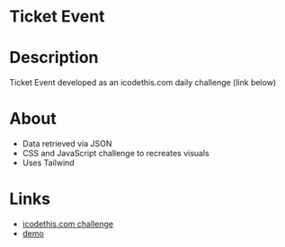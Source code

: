 # Ticket Event

# Description

Ticket Event developed as an icodethis.com daily challenge (link below)

# About

- Data retrieved via JSON
- CSS and JavaScript challenge to recreates visuals
- Uses Tailwind

# Links

- [icodethis.com challenge](https://icodethis.com/challenges/259)
- [demo](https://icodethis.com/submissions/20140)
